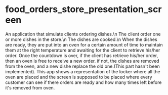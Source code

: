 # food_orders_store_presentation_screen

An application that simulate clients ordering dishes.\n
The client order one or more dishes in the store.\n
The dishes are cooked.\n
When the dishes are ready, they are put into an oven for a certain amount of time
to maintain them at the right temperature and awaiting for the client to retrieve his/her order.
Once the countdown is over, if the client has retrieve his/her order, then an oven is free to receive a new order. if not, the dishes are removed from the oven, and a new dishe replace the old one.(This part hasn't been implemented).
This app shows a representation of the locker where all the oven are placed and the screen is supposed to be placed where every customer can see if there orders are ready and how many times left before it's removed from oven.
